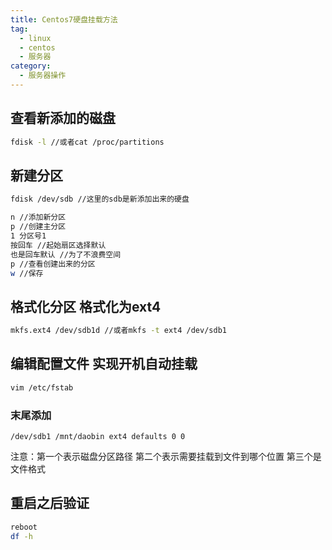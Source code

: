 ```yaml
---
title: Centos7硬盘挂载方法
tag:
  - linux
  - centos
  - 服务器
category:
  - 服务器操作
---
```


## 查看新添加的磁盘
```bash
fdisk -l //或者cat /proc/partitions
```
<!-- more -->
## 新建分区
```bash
fdisk /dev/sdb //这里的sdb是新添加出来的硬盘

n //添加新分区
p //创建主分区
1 分区号1
按回车 //起始扇区选择默认
也是回车默认 //为了不浪费空间
p //查看创建出来的分区
w //保存
```
## 格式化分区 格式化为ext4
```bash
mkfs.ext4 /dev/sdb1d //或者mkfs -t ext4 /dev/sdb1
```

## 编辑配置文件 实现开机自动挂载
```bash
vim /etc/fstab
```

### 末尾添加
```
/dev/sdb1 /mnt/daobin ext4 defaults 0 0
```
注意：第一个表示磁盘分区路径 第二个表示需要挂载到文件到哪个位置 第三个是文件格式

## 重启之后验证
```bash
reboot
df -h
```
